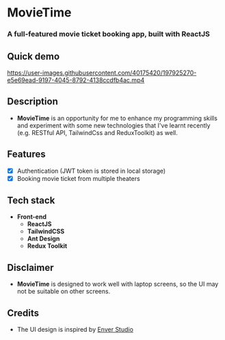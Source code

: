 # **MovieTime**

### **A full-featured movie ticket booking app, built with ReactJS**

## Quick demo

https://user-images.githubusercontent.com/40175420/197925270-e5e69ead-9197-4045-8792-4138ccdfb4ac.mp4

## Description

-   **MovieTime** is an opportunity for me to enhance my programming skills and experiment with some new technologies that I've learnt recently (e.g. RESTful API, TailwindCss and ReduxToolkit) as well.

## Features

-   [x] Authentication (JWT token is stored in local storage)
-   [x] Booking movie ticket from multiple theaters

## Tech stack

-   **Front-end**
    -   **ReactJS**
    -   **TailwindCSS**
    -   **Ant Design**
    -   **Redux Toolkit**

## Disclaimer

-   **MovieTime** is designed to work well with laptop screens, so the UI may not be suitable on other screens.

## Credits

-   The UI design is inspired by [Enver Studio](https://dribbble.com/shots/16222673-Pilm-Cinema-Booking-App)
